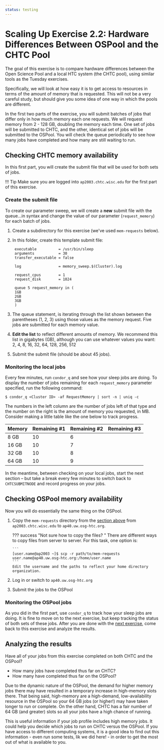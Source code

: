 ```yaml
---
status: testing
---
```


# Scaling Up Exercise 2.2: Hardware Differences Between OSPool and the CHTC Pool

The goal of this exercise is to compare hardware differences between the 
Open Science Pool and a local HTC system (the CHTC pool), using similar 
tools as the Tuesday exercises. 

Specifically, we will look at how easy it is to get access to resources
in terms of the amount of memory that is requested.
This will not be a very careful study,
but should give you some idea of one way in which the pools are different.

In the first two parts of the exercise,
you will submit batches of jobs that differ only in how much memory each one requests.
We will request memory from 2 - 128 GB, doubling the memory each time.
One set of jobs will be submitted to CHTC, and the other, identical set of jobs will be submitted to the OSPool.
You will check the queue periodically to see how many jobs have completed and how many are still waiting to run.

## Checking CHTC memory availability

In this first part, you will create the submit file that will be used for both sets of 
jobs. 

!!! Tip 
	Make sure you are logged into `ap2003.chtc.wisc.edu` for the first part of this exercise. 

### Create the submit file

To create our parameter sweep,
we will create a **new** submit file with the queue...in syntax
and change the value of our parameter (`request_memory`) for each batch of jobs.

1. Create a subdirectory for this exercise (we've used `mem-requests` below). 
1. In this folder, create this template submit file: 

		executable          = /usr/bin/sleep
		arguments           = 30
		transfer_executable = false
		
		log                 = memory_sweep.$(Cluster).log
		
		request_cpus        = 1
		request_disk 		= 1024
		
		queue 5 request_memory in (
		1GB
		2GB
		3GB
		)

1.  The queue statement, is iterating through the list shown between 
the parentheses (1, 2, 3) using those values as the memory request. Five 
jobs are submitted for each memory value. 
1. **Edit the list** to reflect different 
amounts of memory. We recommend this list in gigabytes (GB), although you can use whatever values you want: 2, 4, 8, 16, 32, 64, 128, 256, 512
1.  Submit the submit file (should be about 45 jobs). 

### Monitoring the local jobs

Every few minutes, run `condor_q` and see how your sleep jobs are doing.
To display the number of jobs remaining for each `request_memory` parameter specified, 
run the following command:

``` console
$ condor_q <Cluster ID> -af RequestMemory | sort -n | uniq -c
```

The numbers in the left column are the number of jobs left of that type
and the number on the right is the amount of memory you requested, in MB.
Consider making a little table like the one below to track progress.

| Memory | Remaining \#1 | Remaining \#2 | Remaining \#3 |
|:-------|:--------------|:--------------|:--------------|
| 8 GB   | 10            | 6             |               |
| 16 GB  | 10            | 7             |               |
| 32 GB  | 10            | 8             |               |
| 64 GB  | 10            | 9             |               |

In the meantime, between checking on your local jobs, start the next section –
but take a break every few minutes to switch back to `CHTCSUBMITNODE` and record progress on your jobs.

## Checking OSPool memory availability

Now you will do essentially the same thing on the OSPool.

1.  Copy the `mem-requests` directory from the [section above](#checking-path-memory-availability)
    from `ap2003.chtc.wisc.edu` to `ap40.uw.osg-htc.org`. 

    ??? success "Not sure how to copy the files? "
    	There are different ways to copy files from server to server. For this 
    	task, one option is: 
    	
    	```
    	[user.name@ap2003 ~]$ scp -r path/to/mem-requests user.name@ap40.uw.osg-htc.org:/home/user.name
    	```
    	Edit the username and the paths to reflect your home directory organization. 

1.  Log in or switch to `ap40.uw.osg-htc.org`

1.  Submit the jobs to the OSPool

### Monitoring the OSPool jobs

As you did in the first part, use `condor_q` to track how your sleep jobs are doing.
It is fine to move on to the next exercise, but keep tracking the status of both sets of these jobs.
After you are done with the [next exercise](part2-ex2-software-diffs.md),
come back to this exercise and analyze the results.

## Analyzing the results

Have all of your jobs from this exercise completed on both CHTC and the OSPool?

* How many jobs have completed thus far on CHTC?
* How many have completed thus far on the OSPool?

Due to the dynamic nature of the OSPool,
the demand for higher memory jobs there may have resulted in a temporary increase in high-memory slots there.
That being said, high-memory are a high-demand, low-availability resource in the OSPool
so your 64&nbsp;GB jobs (or higher!) may have taken longer to run or complete.
On the other hand, CHTC has a fair number of 64&nbsp;GB (and greater) slots
so all your jobs have a high chance of running.

This is useful information if your job profile includes high memory jobs. It could 
help you decide which jobs to run on CHTC versus the OSPool. If you have access 
to different computing systems, it is a good idea to find out this information - even 
run some tests, lik we did here! - in order to get the most out of what is 
available to you. 
